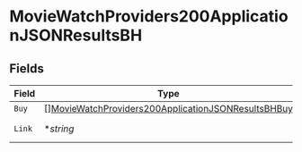 # MovieWatchProviders200ApplicationJSONResultsBH


## Fields

| Field                                                                                                                               | Type                                                                                                                                | Required                                                                                                                            | Description                                                                                                                         | Example                                                                                                                             |
| ----------------------------------------------------------------------------------------------------------------------------------- | ----------------------------------------------------------------------------------------------------------------------------------- | ----------------------------------------------------------------------------------------------------------------------------------- | ----------------------------------------------------------------------------------------------------------------------------------- | ----------------------------------------------------------------------------------------------------------------------------------- |
| `Buy`                                                                                                                               | [][MovieWatchProviders200ApplicationJSONResultsBHBuy](../../models/operations/moviewatchproviders200applicationjsonresultsbhbuy.md) | :heavy_minus_sign:                                                                                                                  | N/A                                                                                                                                 |                                                                                                                                     |
| `Link`                                                                                                                              | **string*                                                                                                                           | :heavy_minus_sign:                                                                                                                  | N/A                                                                                                                                 | https://www.themoviedb.org/movie/550-fight-club/watch?locale=BH                                                                     |